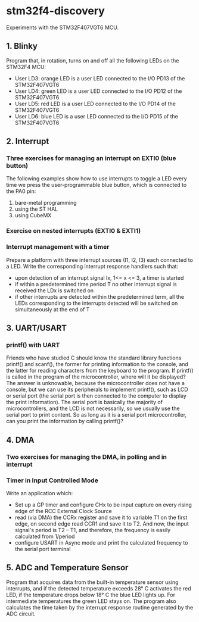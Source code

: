 # stm32f4-discovery
Experiments with the STM32F407VGT6 MCU.

## 1. Blinky
Program that, in rotation, turns on and off all the following LEDs on the STM32F4 MCU:
* User LD3: orange LED is a user LED connected to the I/O PD13 of the STM32F407VGT6
* User LD4: green LED is a user LED connected to the I/O PD12 of the STM32F407VGT6
* User LD5: red LED is a user LED connected to the I/O PD14 of the STM32F407VGT6
* User LD6: blue LED is a user LED connected to the I/O PD15 of the STM32F407VGT6


## 2. Interrupt

### Three exercises for managing an interrupt on EXTI0 (blue button)

The following examples show how to use interrupts to toggle a LED every time we press the user-programmable blue button, which is connected to the PA0 pin:
1. bare-metal programming
2. using the ST HAL
3. using CubeMX

### Exercise on nested interrupts (EXTI0 & EXTI1)

### Interrupt management with a timer
Prepare a platform with three interrupt sources (I1, I2, I3) each connected to a LED. Write the corresponding interrupt response handlers such that:
* upon detection of an interrupt signal Ix, 1<= x <= 3, a timer is started
* if within a predetermined time period T no other interrupt signal is received the LDx is switched on
* if other interrupts are detected within the predetermined term, all the LEDs corresponding to the interrupts detected will be switched on simultaneously at the end of T


## 3. UART/USART

### printf() with UART
Friends who have studied C should know the standard library functions printf() and scanf(), the former for printing information to the console, and the latter for reading characters from the keyboard to the program. If printf() is called in the program of the microcontroller, where will it be displayed? The answer is unknowable, because the microcontroller does not have a console, but we can use its peripherals to implement printf(), such as LCD or serial port (the serial port is then connected to the computer to display the print information). The serial port is basically the majority of microcontrollers, and the LCD is not necessarily, so we usually use the serial port to print content.
So as long as it is a serial port microcontroller, can you print the information by calling printf()?


## 4. DMA

### Two exercises for managing the DMA, in polling and in interrupt

### Timer in Input Controlled Mode
Write an application which:
* Set up a  GP timer  and configure CHx to be input capture on every rising edge of the RCC External Clock Source
* read (via DMA) the CCRx register and save it to variable T1 on the first edge, on second edge read CCR1 and save it to T2. And now, the input signal's period is T2 – T1, and therefore, the frequency is easily calculated from 1/period
* configure USART in Async mode and print the calculated frequency to the serial port terminal


## 5. ADC and Temperature Sensor
Program that acquires data from the built-in temperature sensor using interrupts, and if the detected temperature exceeds 28° C activates the red LED, if the temperature drops below 18° C the blue LED lights up. For intermediate temperatures the green LED stays on.
The program also calculates the time taken by the interrupt response routine generated by the ADC circuit.
